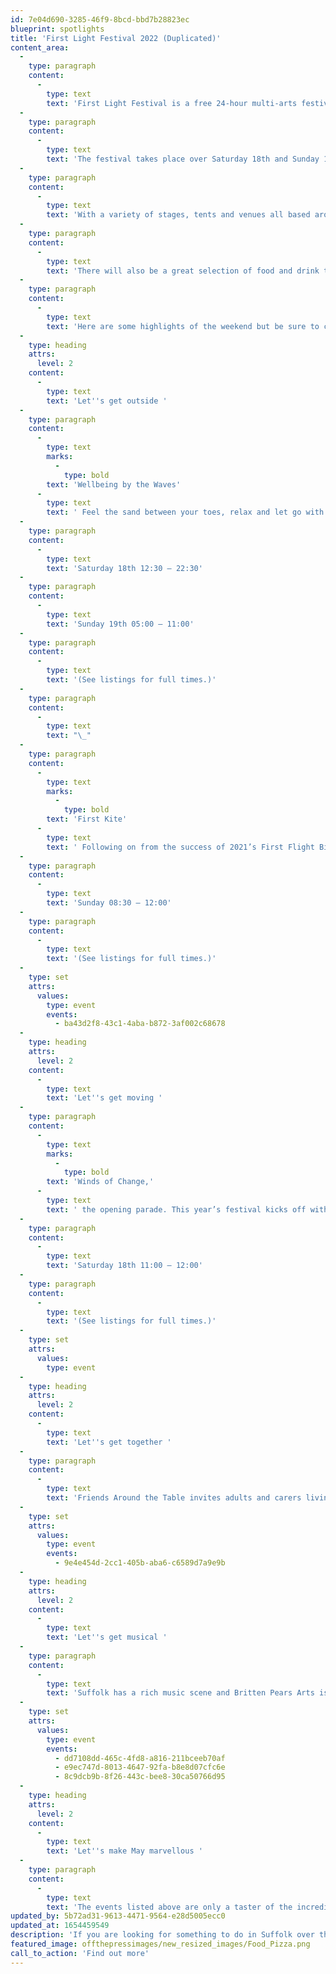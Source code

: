 ```yaml
---
id: 7e04d690-3285-46f9-8bcd-bbd7b28823ec
blueprint: spotlights
title: 'First Light Festival 2022 (Duplicated)'
content_area:
  -
    type: paragraph
    content:
      -
        type: text
        text: 'First Light Festival is a free 24-hour multi-arts festival in a beautiful coastal setting. Celebrating one cycle of midsummer sun setting and rising over the beach in Britain’s most easterly town.'
  -
    type: paragraph
    content:
      -
        type: text
        text: 'The festival takes place over Saturday 18th and Sunday 19th June with events and activities spread out over the 24-hour period during which the sun will set and rise over the beach.'
  -
    type: paragraph
    content:
      -
        type: text
        text: 'With a variety of stages, tents and venues all based around the beautiful beach front at Lowestoft, there is something for everyone, of all ages, to entertain, learn, make and do. '
  -
    type: paragraph
    content:
      -
        type: text
        text: 'There will also be a great selection of food and drink to buy from pizza to ice-cream, Mexican street food to beer, with pop up stalls as well as traditional venues – such as the pavilion.'
  -
    type: paragraph
    content:
      -
        type: text
        text: 'Here are some highlights of the weekend but be sure to check out the full listings so you don’t miss out on anything.'
  -
    type: heading
    attrs:
      level: 2
    content:
      -
        type: text
        text: 'Let''s get outside '
  -
    type: paragraph
    content:
      -
        type: text
        marks:
          -
            type: bold
        text: 'Wellbeing by the Waves'
      -
        type: text
        text: ' Feel the sand between your toes, relax and let go with Stella Raphael-Reeves and her amazing wellbeing and yoga teachers.'
  -
    type: paragraph
    content:
      -
        type: text
        text: 'Saturday 18th 12:30 – 22:30'
  -
    type: paragraph
    content:
      -
        type: text
        text: 'Sunday 19th 05:00 – 11:00'
  -
    type: paragraph
    content:
      -
        type: text
        text: '(See listings for full times.)'
  -
    type: paragraph
    content:
      -
        type: text
        text: "\_"
  -
    type: paragraph
    content:
      -
        type: text
        marks:
          -
            type: bold
        text: 'First Kite'
      -
        type: text
        text: ' Following on from the success of 2021’s First Flight Birdbox Project. First Kite brings together schools, community groups and festival goers to create a sky full of kites.'
  -
    type: paragraph
    content:
      -
        type: text
        text: 'Sunday 08:30 – 12:00'
  -
    type: paragraph
    content:
      -
        type: text
        text: '(See listings for full times.)'
  -
    type: set
    attrs:
      values:
        type: event
        events:
          - ba43d2f8-43c1-4aba-b872-3af002c68678
  -
    type: heading
    attrs:
      level: 2
    content:
      -
        type: text
        text: 'Let''s get moving '
  -
    type: paragraph
    content:
      -
        type: text
        marks:
          -
            type: bold
        text: 'Winds of Change,'
      -
        type: text
        text: ' the opening parade. This year’s festival kicks off with a colourful procession along the promenade. Everyone is invited to march, stomp and skip together with local schools and community groups all with banners, wind torches and whirligigs. The parade will move from the Upper Esplanade towards Cliff Road before heading down onto the beach where it will continue along the sand to the Sunlight Stage.'
  -
    type: paragraph
    content:
      -
        type: text
        text: 'Saturday 18th 11:00 – 12:00'
  -
    type: paragraph
    content:
      -
        type: text
        text: '(See listings for full times.)'
  -
    type: set
    attrs:
      values:
        type: event
  -
    type: heading
    attrs:
      level: 2
    content:
      -
        type: text
        text: 'Let''s get together '
  -
    type: paragraph
    content:
      -
        type: text
        text: 'Friends Around the Table invites adults and carers living rurally to gather virtually to discover food, culture and nature in new ways. This wonderful project offers relaxed get-togethers to craft, make and cook every Monday morning throughout May in Hadleigh. '
  -
    type: set
    attrs:
      values:
        type: event
        events:
          - 9e4e454d-2cc1-405b-aba6-c6589d7a9e9b
  -
    type: heading
    attrs:
      level: 2
    content:
      -
        type: text
        text: 'Let''s get musical '
  -
    type: paragraph
    content:
      -
        type: text
        text: 'Suffolk has a rich music scene and Britten Pears Arts is one of many incredible organisations in Suffolk which offer free and affordable musical activities. Among the many free activities Britten Pears offers, there is Mini Music Makers for your little ones at the Red House in Aldeburgh and there''s Participate, which takes place in Saxmundham and Leiston weekly for older adults. These sessions successfully make music more than fun for everyone involved. '
  -
    type: set
    attrs:
      values:
        type: event
        events:
          - dd7108dd-465c-4fd8-a816-211bceeb70af
          - e9ec747d-8013-4647-92fa-b8e8d07cfc6e
          - 8c9dcb9b-8f26-443c-bee8-30ca50766d95
  -
    type: heading
    attrs:
      level: 2
    content:
      -
        type: text
        text: 'Let''s make May marvellous '
  -
    type: paragraph
    content:
      -
        type: text
        text: 'The events listed above are only a taster of the incredible selection of activities available across Let''s Get Creative so please keep coming back for more!  Explore our listings page to uncover even more events and activities suitable for you and your family.'
updated_by: 5b72ad31-9613-4471-9564-e28d5005ecc0
updated_at: 1654459549
description: 'If you are looking for something to do in Suffolk over the midsummer weekend, then head to Lowestoft and enjoy a fantastic range of entertainment and activity. With a variety of stages, tents and venues all based around the beautiful beach front at Lowestoft, there is something for everyone, of all ages, to entertain, learn, make and do.'
featured_image: offthepressimages/new_resized_images/Food_Pizza.png
call_to_action: 'Find out more'
---
```

